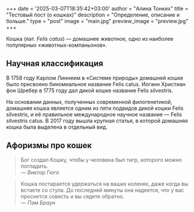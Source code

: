 +++
date = '2025-03-07T18:35:42+03:00'
author = "Алина Тонких"
title = "Тестовый пост (о&nbsp;кошках)"
description = "Определение, описание и больше."
type = "post"
image = "main.jpg"
preview_image = "preview.jpg"
+++

Кошка (лат. *Felis catus*) — домашнее животное, одно из наиболее популярных «животных-компаньонов».

## Научная классификация

В 1758 году Карлом Линнеем в «Системе природы» домашней кошке было присвоено биномиальное название Felis catus. Иоганн Христиан фон Шребер в 1775 году дал дикой кошке название Felis silvestris.

На основании данных, полученных современной филогенетикой, домашняя кошка является одним из пяти подвидов дикой кошки Felis silvestris, и её правильное международное научное название — Felis silvestris catus. В 2017 году вышла крупная статья, в которой домашняя кошка была выделена в отдельный вид.

## Афоризмы про кошек

> Бог создал Кошку, чтобы у человека был тигр, которого можно погладить.<br>
> — <cite>Виктор Гюго</cite>

> Кошка постарается удержаться на ваших коленях, даже когда вы встаете со стула. До последней минуты она надеется, что у вас проснется совесть и вы сядете обратно.<br>
> — <cite>Пэм Браун</cite>